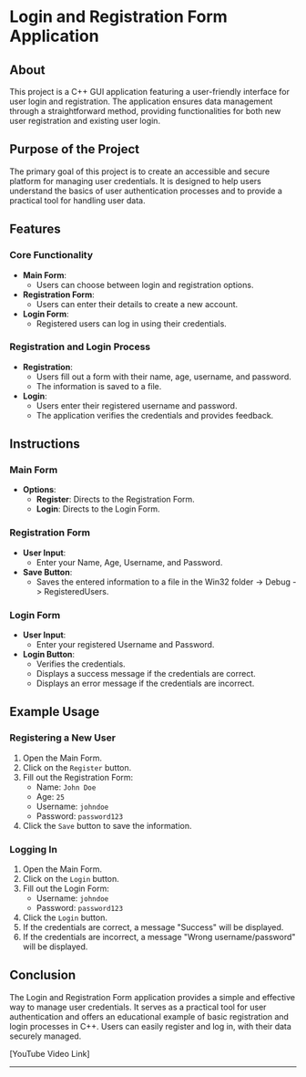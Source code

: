 # Login and Registration Form Application

## About
This project is a C++ GUI application featuring a user-friendly interface for user login and registration. The application ensures data management through a straightforward method, providing functionalities for both new user registration and existing user login.

## Purpose of the Project
The primary goal of this project is to create an accessible and secure platform for managing user credentials. It is designed to help users understand the basics of user authentication processes and to provide a practical tool for handling user data.

## Features
### Core Functionality
- **Main Form**:
  - Users can choose between login and registration options.
- **Registration Form**:
  - Users can enter their details to create a new account.
- **Login Form**:
  - Registered users can log in using their credentials.

### Registration and Login Process
- **Registration**:
  - Users fill out a form with their name, age, username, and password.
  - The information is saved to a file.
- **Login**:
  - Users enter their registered username and password.
  - The application verifies the credentials and provides feedback.

## Instructions
### Main Form
- **Options**:
  - **Register**: Directs to the Registration Form.
  - **Login**: Directs to the Login Form.

### Registration Form
- **User Input**:
  - Enter your Name, Age, Username, and Password.
- **Save Button**:
  - Saves the entered information to a file in the Win32 folder -> Debug -> RegisteredUsers.

### Login Form
- **User Input**:
  - Enter your registered Username and Password.
- **Login Button**:
  - Verifies the credentials.
  - Displays a success message if the credentials are correct.
  - Displays an error message if the credentials are incorrect.

## Example Usage
### Registering a New User
1. Open the Main Form.
2. Click on the `Register` button.
3. Fill out the Registration Form:
   - Name: `John Doe`
   - Age: `25`
   - Username: `johndoe`
   - Password: `password123`
4. Click the `Save` button to save the information.

### Logging In
1. Open the Main Form.
2. Click on the `Login` button.
3. Fill out the Login Form:
   - Username: `johndoe`
   - Password: `password123`
4. Click the `Login` button.
5. If the credentials are correct, a message "Success" will be displayed.
6. If the credentials are incorrect, a message "Wrong username/password" will be displayed.

## Conclusion
The Login and Registration Form application provides a simple and effective way to manage user credentials. It serves as a practical tool for user authentication and offers an educational example of basic registration and login processes in C++. Users can easily register and log in, with their data securely managed.

[YouTube Video Link]


---

